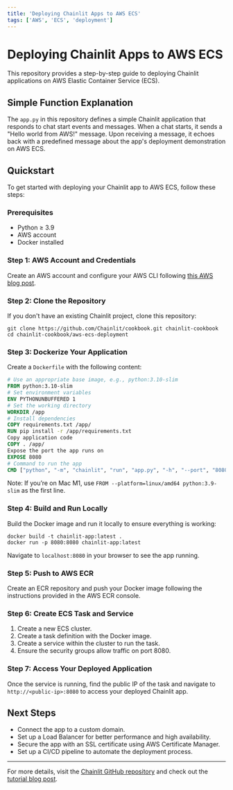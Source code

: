 ```yaml
---
title: 'Deploying Chainlit Apps to AWS ECS'
tags: ['AWS', 'ECS', 'deployment']
---
```


# Deploying Chainlit Apps to AWS ECS

This repository provides a step-by-step guide to deploying Chainlit applications on AWS Elastic Container Service (ECS).

## Simple Function Explanation

The `app.py` in this repository defines a simple Chainlit application that responds to chat start events and messages. When a chat starts, it sends a "Hello world from AWS!" message. Upon receiving a message, it echoes back with a predefined message about the app's deployment demonstration on AWS ECS.

## Quickstart

To get started with deploying your Chainlit app to AWS ECS, follow these steps:

### Prerequisites

- Python ≥ 3.9
- AWS account
- Docker installed

### Step 1: AWS Account and Credentials

Create an AWS account and configure your AWS CLI following [this AWS blog post](https://aws.amazon.com/blogs/aws/new-users-guide-to-configuring-the-aws-cli/).

### Step 2: Clone the Repository

If you don't have an existing Chainlit project, clone this repository:
    
```shell
git clone https://github.com/Chainlit/cookbook.git chainlit-cookbook
cd chainlit-cookbook/aws-ecs-deployment
```

### Step 3: Dockerize Your Application

Create a `Dockerfile` with the following content:

```dockerfile
# Use an appropriate base image, e.g., python:3.10-slim
FROM python:3.10-slim
# Set environment variables
ENV PYTHONUNBUFFERED 1
# Set the working directory
WORKDIR /app
# Install dependencies
COPY requirements.txt /app/
RUN pip install -r /app/requirements.txt
Copy application code
COPY . /app/
Expose the port the app runs on
EXPOSE 8080
# Command to run the app
CMD ["python", "-m", "chainlit", "run", "app.py", "-h", "--port", "8080"]
```

Note: If you’re on Mac M1, use `FROM --platform=linux/amd64 python:3.9-slim` as the first line.

### Step 4: Build and Run Locally

Build the Docker image and run it locally to ensure everything is working:

```shell
docker build -t chainlit-app:latest .
docker run -p 8080:8080 chainlit-app:latest
```

Navigate to `localhost:8080` in your browser to see the app running.

### Step 5: Push to AWS ECR

Create an ECR repository and push your Docker image following the instructions provided in the AWS ECR console.

### Step 6: Create ECS Task and Service

1. Create a new ECS cluster.
2. Create a task definition with the Docker image.
3. Create a service within the cluster to run the task.
4. Ensure the security groups allow traffic on port 8080.

### Step 7: Access Your Deployed Application

Once the service is running, find the public IP of the task and navigate to `http://<public-ip>:8080` to access your deployed Chainlit app.

## Next Steps

- Connect the app to a custom domain.
- Set up a Load Balancer for better performance and high availability.
- Secure the app with an SSL certificate using AWS Certificate Manager.
- Set up a CI/CD pipeline to automate the deployment process.
---

For more details, visit the [Chainlit GitHub repository](https://github.com/Chainlit/chainlit) and check out the [tutorial blog post](https://ankushgarg.super.site/how-to-deploy-your-chatgpt-like-app-with-chainlit-and-aws-ecs).


